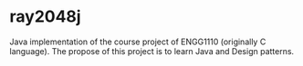 # ray2048j
Java implementation of the course project of ENGG1110 (originally C language).
The propose of this project is to learn Java and Design patterns.
